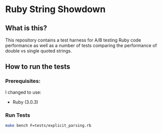 # Ruby String Showdown

## What is this?

This repository contains a test harness for A/B testing Ruby code performance as well as a number of tests comparing the performance of double vs single quoted strings.

## How to run the tests

### Prerequisites:

I changed to use:

- Ruby (3.0.3)

### Run Tests

```bash
make bench F=tests/explicit_parsing.rb
```
